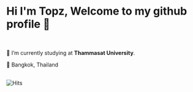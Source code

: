 # Hi I'm Topz, Welcome to my github profile 🐯

<br>

🎒 I’m currently studying at **Thammasat University**.


📍 Bangkok, Thailand

<br>

<img src="https://hitcounter.pythonanywhere.com/count/tag.svg?url=www.example.com" alt="Hits">

<!--
**toptapznt/toptapznt** is a ✨ _special_ ✨ repository because its `README.md` (this file) appears on your GitHub profile.

Here are some ideas to get you started:

- 🔭 I’m currently working on ...
- 🌱 I’m currently learning ...
- 👯 I’m looking to collaborate on ...
- 🤔 I’m looking for help with ...
- 💬 Ask me about ...
- 📫 How to reach me: ...
- 😄 Pronouns: ...
- ⚡ Fun fact: ...
-->
